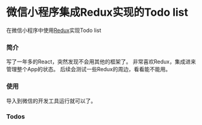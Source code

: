 微信小程序集成Redux实现的Todo list
======================
在微信小程序中使用[Redux](https://github.com/reactjs/redux)实现Todo list

### 简介

写了一年多的React，突然发现不会用其他的框架了。
非常喜欢Redux，集成进来管理整个App的状态。
后续会测试一些Redux的周边，看看能不能用。

### 使用

导入到微信的开发工具运行就可以了。

### Todos


